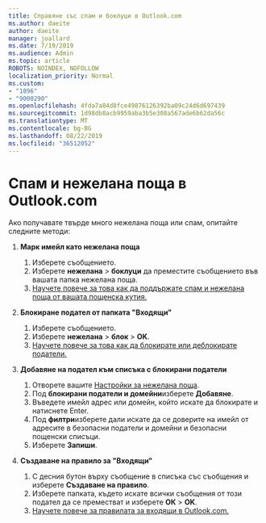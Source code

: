 ```yaml
---
title: Справяне със спам и боклуци в Outlook.com
ms.author: daeite
author: daeite
manager: joallard
ms.date: 7/19/2019
ms.audience: Admin
ms.topic: article
ROBOTS: NOINDEX, NOFOLLOW
localization_priority: Normal
ms.custom:
- "1896"
- "9000290"
ms.openlocfilehash: 4fda7a84d8fce49876126392ba09c24d6d697439
ms.sourcegitcommit: 1d98db8acb9959aba3b5e308a567ade6b62da56c
ms.translationtype: MT
ms.contentlocale: bg-BG
ms.lasthandoff: 08/22/2019
ms.locfileid: "36512052"
---
```

# <a name="spam-and-junk-email-in-outlookcom"></a>Спам и нежелана поща в Outlook.com

Ако получавате твърде много нежелана поща или спам, опитайте следните методи:

1. **Марк имейл като нежелана поща**
    1. Изберете съобщението.
    1. Изберете **нежелана** > **боклуци** да преместите съобщението във вашата папка нежелана поща.
    1. [Научете повече за това как да поддържате спам и нежелана поща от вашата пощенска кутия.](https://support.office.com/article/a3ece97b-82f8-4a5e-9ac3-e92fa6427ae4?wt.mc_id=Office_Outlook_com_Alchemy)

1. **Блокиране подател от папката "Входящи"**
    1. Изберете съобщението.
    1. Изберете **нежелана** > **блок** > **OK**.
    1. [Научете повече за това как да блокирате или деблокирате податели.](https://support.office.com/article/afba1c94-77bb-4f50-8b85-057cf52f4d5e?wt.mc_id=Office_Outlook_com_Alchemy)

1. **Добавяне на подател към списъка с блокирани податели**
    1. Отворете вашите [Настройки за нежелана поща](https://outlook.live.com/mail/options/mail/junkEmail/blockedSendersAndDomainsV2).
    1. Под **блокирани податели и домейни**изберете **Добавяне**.
    1. Въведете имейл адрес или домейн, който искате да блокирате и натиснете Enter.
    1. Под **филтри**изберете дали искате да се доверите на имейл от адресите в безопасни податели и домейни и безопасни пощенски списъци.
    1. Изберете **Запиши**.

1. **Създаване на правило за "Входящи"**
    1. С десния бутон върху съобщение в списъка със съобщения и изберете **Създаване на правило**.
    1. Изберете папката, където искате всички съобщения от този подател да се преместват и изберете **ОК** > **OK**.
    1. [Научете повече за правилата за входящи в Outlook.com.](https://support.office.com/article/4b094371-a5d7-49bd-8b1b-4e4896a7cc5d?wt.mc_id=Office_Outlook_com_Alchemy)